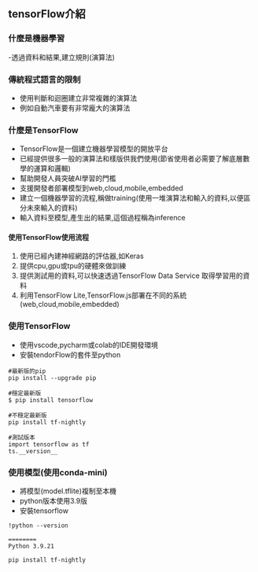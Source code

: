 ## tensorFlow介紹

### 什麼是機器學習
-透過資料和結果,建立規則(演算法)
### 傳統程式語言的限制
- 使用判斷和迴圈建立非常複雜的演算法
- 例如自動汽車要有非常龐大的演算法
### 什麼是TensorFlow
- TensorFlow是一個建立機器學習模型的開放平台
- 已經提供很多一般的演算法和樣版供我們使用(節省使用者必需要了解底層數學的運算和邏輯)
- 幫助開發人員突破AI學習的門檻
- 支援開發者部署模型到web,cloud,mobile,embedded
- 建立一個機器學習的流程,稱做training(使用一堆演算法和輸入的資料,以便區分未來輸入的資料)
- 輸入資料至模型,產生出的結果,這個過程稱為inference

#### 使用TensorFlow使用流程
1. 使用已經內建神經網路的評估器,如Keras
2. 提供cpu,gpu或tpu的硬體來做訓練
3. 提供測試用的資料,可以快速透過TensorFlow Data Service 取得學習用的資料
4. 利用TensorFlow Lite,TensorFlow.js部署在不同的系統(web,cloud,mobile,embedded)

### 使用TensorFlow
- 使用vscode,pycharm或colab的IDE開發環境
- 安裝tendorFlow的套件至python

```
#最新版的pip
pip install --upgrade pip

#穩定最新版
$ pip install tensorflow

#不穩定最新版
pip install tf-nightly

#測試版本
import tensorflow as tf
ts.__version__
```




### 使用模型(使用conda-mini)
- 將模型(model.tflite)複制至本機
- python版本使用3.9版
- 安裝tensorflow


```
!python --version

========
Python 3.9.21
```

```bash
pip install tf-nightly
```






